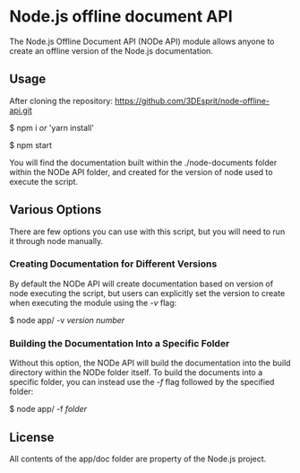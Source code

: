 # Node.js offline document API

The Node.js Offline Document API (NODe API) module allows anyone to create an offline version of the Node.js documentation.


## Usage

After cloning the repository: https://github.com/3DEsprit/node-offline-api.git

$ npm i _or_ 'yarn install'

$ npm start


You will find the documentation built within the ./node-documents folder within the NODe API folder, and created for the version of node used to execute the script.


## Various Options

There are few options you can use with this script, but you will need to run it through node manually.


### Creating Documentation for Different Versions

By default the NODe API will create documentation based on version of node executing the script, but users can explicitly set the version to create when executing the  module using the _-v_ flag:

$ node app/ -v _version number_


### Building the Documentation Into a Specific Folder

Without this option, the NODe API will build the documentation into the build directory within the NODe folder itself. To build the documents into a specific folder, you can instead use the _-f_ flag followed by the specified folder:

$ node app/ -f _folder_

## License

All contents of the app/doc folder are property of the Node.js project.